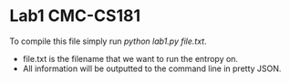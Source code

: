 # Lab1 CMC-CS181

To compile this file simply run *python lab1.py file.txt*.
* file.txt is the filename that we want to run the entropy on.
* All information will be outputted to the command line in pretty JSON.
